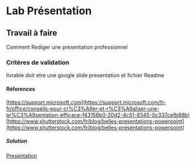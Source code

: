 # Lab Présentation
## Travail à faire
Comment Rediger une presentation professionnel

### Critères de validation
livrable doit etre une  google slide presentation et fichier Readme

#### Réferences

[https://support.microsoft.com](https://support.microsoft.com/fr-fr/office/conseils-pour-cr%C3%A9er-et-r%C3%A9aliser-une-pr%C3%A9sentation-efficace-f43156b0-20d2-4c51-8345-0c337cefb88b)
[https://www.shutterstock.com/fr/blog/belles-presentations-powerpoint](https://www.shutterstock.com/fr/blog/belles-presentations-powerpoint)

##### Solution
[Presentation](https://docs.google.com/presentation/d/12PVcKAlKzetvfeyORqvq0VavdLDv9TcTJ4qQeSeIgoE/edit?usp=sharing)